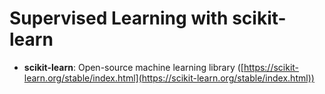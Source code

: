 # Supervised Learning with scikit-learn

- **scikit-learn**: Open-source machine learning library ([https://scikit-learn.org/stable/index.html](https://scikit-learn.org/stable/index.html))
